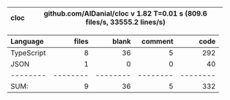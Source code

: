 
cloc|github.com/AlDanial/cloc v 1.82  T=0.01 s (809.6 files/s, 33555.2 lines/s)
--- | ---

Language|files|blank|comment|code
:-------|-------:|-------:|-------:|-------:
TypeScript|8|36|5|292
JSON|1|0|0|40
--------|--------|--------|--------|--------
SUM:|9|36|5|332
